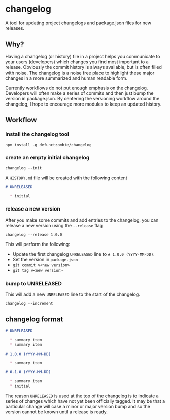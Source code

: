 # changelog

A tool for updating project changelogs and package.json files for new releases.

## Why?

Having a changelog (or history) file in a project helps you communicate to your users (developers) which changes you find most important to a release. Obviously the commit history is always available, but is often filled with noise. The changelog is a noise free place to highlight these major changes in a more summarized and human readable form.

Currently workflows do not put enough emphasis on the changelog. Developers will often make a series of commits and then just bump the version in package.json. By centering the versioning workflow around the changelog, I hope to encourage more modules to keep an updated history.

## Workflow

### install the changelog tool

```shell
npm install -g defunctzombie/changelog
```

### create an empty initial changelog

```shell
changelog --init
```

A `HISTORY.md` file will be created with the following content

```md
# UNRELEASED

  * initial
```

### release a new version

After you make some commits and add entries to the changelog, you can release a new version using the `--release` flag

```shell
changelog --release 1.0.0
```

This will perform the following:
* Update the first changelog `UNRELEASED` line to `# 1.0.0 (YYYY-MM-DD)`.
* Set the version in `package.json`
* `git commit v<new version>`
* `git tag v<new version>`

### bump to UNRELEASED

This will add a new `UNRELEASED` line to the start of the changelog.

```shell
changelog --increment
```

## changelog format

```md
# UNRELEASED

  * summary item
  * summary item

# 1.0.0 (YYYY-MM-DD)

  * summary item

# 0.1.0 (YYYY-MM-DD)

  * summary item
  * initial
```

The reason `UNRELEASED` is used at the top of the changelog is to indicate a series of changes which have not yet been officially tagged. It may be that a particular change will case a minor or major version bump and so the version cannot be known until a release is ready.

